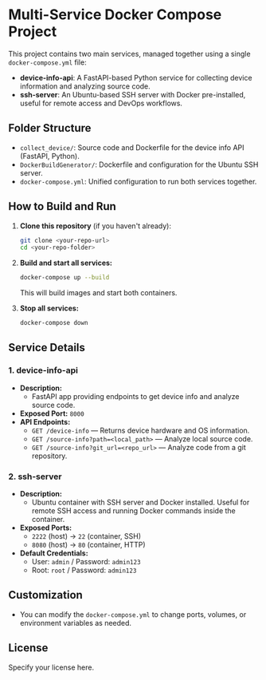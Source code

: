 # Multi-Service Docker Compose Project

This project contains two main services, managed together using a single `docker-compose.yml` file:

- **device-info-api**: A FastAPI-based Python service for collecting device information and analyzing source code.
- **ssh-server**: An Ubuntu-based SSH server with Docker pre-installed, useful for remote access and DevOps workflows.

## Folder Structure

- `collect_device/`: Source code and Dockerfile for the device info API (FastAPI, Python).
- `DockerBuildGenerator/`: Dockerfile and configuration for the Ubuntu SSH server.
- `docker-compose.yml`: Unified configuration to run both services together.

## How to Build and Run

1. **Clone this repository** (if you haven't already):
   ```sh
   git clone <your-repo-url>
   cd <your-repo-folder>
   ```

2. **Build and start all services:**
   ```sh
   docker-compose up --build
   ```
   This will build images and start both containers.

3. **Stop all services:**
   ```sh
   docker-compose down
   ```

## Service Details

### 1. device-info-api
- **Description:**
  - FastAPI app providing endpoints to get device info and analyze source code.
- **Exposed Port:** `8000`
- **API Endpoints:**
  - `GET /device-info` — Returns device hardware and OS information.
  - `GET /source-info?path=<local_path>` — Analyze local source code.
  - `GET /source-info?git_url=<repo_url>` — Analyze code from a git repository.

### 2. ssh-server
- **Description:**
  - Ubuntu container with SSH server and Docker installed. Useful for remote SSH access and running Docker commands inside the container.
- **Exposed Ports:**
  - `2222` (host) → `22` (container, SSH)
  - `8080` (host) → `80` (container, HTTP)
- **Default Credentials:**
  - User: `admin` / Password: `admin123`
  - Root: `root` / Password: `admin123`

## Customization
- You can modify the `docker-compose.yml` to change ports, volumes, or environment variables as needed.

## License
Specify your license here. 